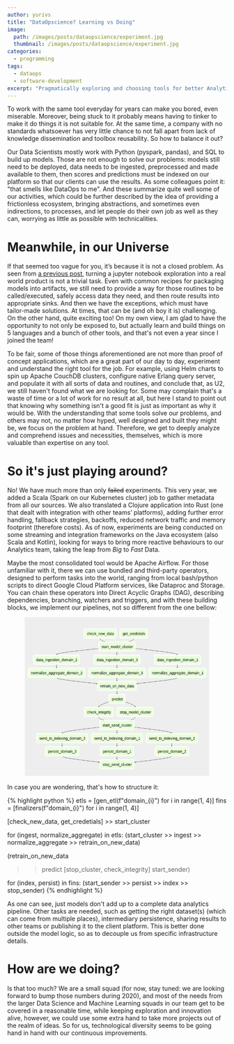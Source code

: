 ```yaml
---
author: yurivs
title: "DataOpscience? Learning vs Doing"
image:
  path: /images/posts/dataopscience/experiment.jpg
  thumbnail: /images/posts/dataopscience/experiment.jpg
categories:
  - programming
tags:
  - dataops
  - software-development
excerpt: "Pragmatically exploring and choosing tools for better Analytics"
---
```


To work with the same tool everyday for years can make you bored, even miserable. Moreover, being stuck to it probably means having to tinker to make it do things it is not suitable for. At the same time, a company with no standards whatsoever has very little chance to not fall apart from lack of knowledge dissemination and toolbox reusability. So how to balance it out?

Our Data Scientists mostly work with Python (pyspark, pandas), and SQL to build up models. Those are not enough to solve our problems: models still need to be deployed, data needs to be ingested, preprocessed and made available to them, then scores and predictions must be indexed on our platform so that our clients can use the results. As some colleagues point it: "that smells like DataOps to me". And these summarize quite well some of our activities, which could be further described by the idea of providing a frictionless ecosystem, bringing abstractions, and sometimes even indirections, to processes, and let people do their own job as well as they can, worrying as little as possible with technicalities.

# Meanwhile, in our Universe

If that seemed too vague for you, it’s because it is not a closed problem. As seen from [a previous post](https://neowaylabs.github.io/programming/from-notebooks-to-production-software/), turning a jupyter notebook exploration into a real world product is not a trivial task. Even with common recipes for packaging models into artifacts, we still need to provide a way for those routines to be called/executed, safely access data they need, and then route results into appropriate sinks. And then we have the exceptions, which must have tailor-made solutions. At times, that can be (and oh boy it is) challenging. On the other hand, quite exciting too! On my own view, I am glad to have the opportunity to not only be exposed to, but actually learn and build things on 5 languages and a bunch of other tools, and that's not even a year since I joined the team!

To be fair, some of those things aforementioned are not more than proof of concept applications, which are a great part of our day to day, experiment and understand the right tool for the job. For example, using Helm charts to spin up Apache CouchDB clusters, configure native Erlang query server, and populate it with all sorts of data and routines, and conclude that, as U2, we still haven't found what we are looking for. Some may complain that's a waste of time or a lot of work for no result at all, but here I stand to point out that knowing why something isn't a good fit is just as important as why it would be. With the understanding that some tools solve our problems, and others may not, no matter how hyped, well designed and built they might be, we focus on the problem at hand. Therefore, we get to deeply analyze and comprehend issues and necessities, themselves, which is more valuable than expertise on any tool.

# So it's just playing around?

No! We have much more than only ~~failed~~ experiments. This very year, we added a Scala (Spark on our Kubernetes cluster) job to gather metadata from all our sources. We also translated a Clojure application into Rust (one that dealt with integration with other teams’ platforms), adding further error handling, fallback strategies, backoffs, reduced network traffic and memory footprint (therefore costs). As of now, experiments are being conducted on some streaming and integration frameworks on the Java ecosystem (also Scala and Kotlin), looking for ways to bring more reactive behaviours to our Analytics team, taking the leap from _Big_ to _Fast_ Data.

Maybe the most consolidated tool would be Apache Airflow. For those unfamiliar with it, there we can use bundled and third-party operators, designed to perform tasks into the world, ranging from local bash/python scripts to direct Google Cloud Platform services, like Dataproc and Storage. You can chain these operators into Direct Acyclic Graphs (DAG), describing dependencies, branching, watchers and triggers, and with these building blocks, we implement our pipelines, not so different from the one bellow:

<figure class="align-center">
  <img src="/images/posts/dataopscience/example-dag.png" alt="">
</figure>

In case you are wondering, that's how to structure it:

{% highlight python %}
etls = [gen_etl(f"domain_{i}") for i in range(1, 4)]
fins = [finalizers(f"domain_{i}") for i in range(1, 4)]

[check_new_data, get_credetials] >> start_cluster

for (ingest, normalize_aggregate) in etls:
    (start_cluster
     >> ingest
     >> normalize_aggregate
     >> retrain_on_new_data)

(retrain_on_new_data
 >> predict 
 >> [stop_cluster, check_integrity]
 >> start_sender)

for (index, persist) in fins:
    (start_sender
     >> persist
     >> index
     >> stop_sender)
{% endhighlight %}

As one can see, just models don't add up to a complete data analytics pipeline. Other tasks are needed, such as getting the right dataset(s) (which can come from multiple places), intermediary persistence, sharing results to other teams or publishing it to the client platform. This is better done outside the model logic, so as to decouple us from specific infrastructure details.

# How are we doing?

Is that too much? We are a small squad (for now, stay tuned: we are looking forward to bump those numbers during 2020), and most of the needs from the larger Data Science and Machine Learning squads in our team get to be covered in a reasonable time, while keeping exploration and innovation alive, however, we could use some extra hand to take more projects out of the realm of ideas. So for us, technological diversity seems to be going hand in hand with our continuous improvements.

